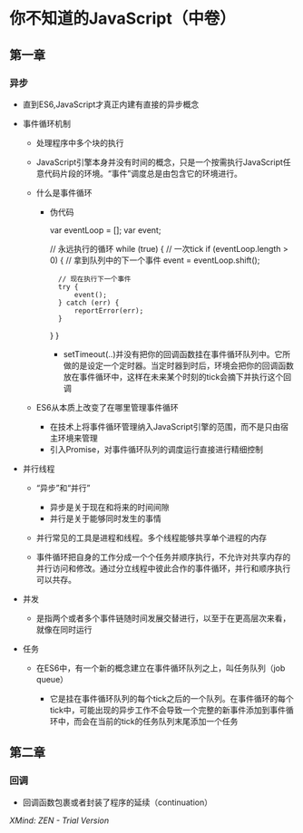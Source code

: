# 你不知道的JavaScript（中卷）

## 第一章

### 异步

- 直到ES6,JavaScript才真正内建有直接的异步概念
- 事件循环机制

	- 处理程序中多个块的执行
	- JavaScript引擎本身并没有时间的概念，只是一个按需执行JavaScript任意代码片段的环境。“事件”调度总是由包含它的环境进行。
	- 什么是事件循环

		- 伪代码

		  var eventLoop = [];
		  var event;
		  
		  // 永远执行的循环
		  while (true) {
		   	// 一次tick
		  	if (eventLoop.length > 0) {
		  		//  拿到队列中的下一个事件
		  		event = eventLoop.shift();
		  		
		  		// 现在执行下一个事件
		  		try {
		  			event();
		  		} catch (err) {
		  			reportError(err);
		  		}	
		  	}
		  }

			- setTimeout(..)并没有把你的回调函数挂在事件循环队列中。它所做的是设定一个定时器。当定时器到时后，环境会把你的回调函数放在事件循环中，这样在未来某个时刻的tick会摘下并执行这个回调

	- ES6从本质上改变了在哪里管理事件循环

		- 在技术上将事件循环管理纳入JavaScript引擎的范围，而不是只由宿主环境来管理
		- 引入Promise，对事件循环队列的调度运行直接进行精细控制

- 并行线程

	- “异步”和“并行”

		- 异步是关于现在和将来的时间间隙
		- 并行是关于能够同时发生的事情

	- 并行常见的工具是进程和线程。多个线程能够共享单个进程的内存
	- 事件循环把自身的工作分成一个个任务并顺序执行，不允许对共享内存的并行访问和修改。通过分立线程中彼此合作的事件循环，并行和顺序执行可以共存。

- 并发

	- 是指两个或者多个事件链随时间发展交替进行，以至于在更高层次来看，就像在同时运行

- 任务

	- 在ES6中，有一个新的概念建立在事件循环队列之上，叫任务队列（job queue）

		- 它是挂在事件循环队列的每个tick之后的一个队列。在事件循环的每个tick中，可能出现的异步工作不会导致一个完整的新事件添加到事件循环中，而会在当前的tick的任务队列末尾添加一个任务

## 第二章

### 回调

- 回调函数包裹或者封装了程序的延续（continuation）

*XMind: ZEN - Trial Version*
